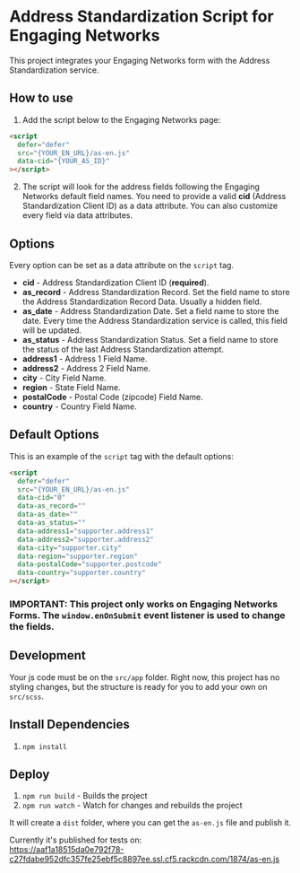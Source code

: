 # Address Standardization Script for Engaging Networks

This project integrates your Engaging Networks form with the Address Standardization service.

## How to use

1. Add the script below to the Engaging Networks page:

```html
<script
  defer="defer"
  src="{YOUR_EN_URL}/as-en.js"
  data-cid="{YOUR_AS_ID}"
></script>
```

2. The script will look for the address fields following the Engaging Networks default field names. You need to provide a valid **cid** (Address Standardization Client ID) as a data attribute. You can also customize every field via data attributes.

## Options

Every option can be set as a data attribute on the `script` tag.

- **cid** - Address Standardization Client ID (**required**).
- **as_record** - Address Standardization Record. Set the field name to store the Address Standardization Record Data. Usually a hidden field.
- **as_date** - Address Standardization Date. Set a field name to store the date. Every time the Address Standardization service is called, this field will be updated.
- **as_status** - Address Standardization Status. Set a field name to store the status of the last Address Standardization attempt.
- **address1** - Address 1 Field Name.
- **address2** - Address 2 Field Name.
- **city** - City Field Name.
- **region** - State Field Name.
- **postalCode** - Postal Code (zipcode) Field Name.
- **country** - Country Field Name.

<div style="page-break-after: always;"></div>

## Default Options

This is an example of the `script` tag with the default options:

```html
<script
  defer="defer"
  src="{YOUR_EN_URL}/as-en.js"
  data-cid="0"
  data-as_record=""
  data-as_date=""
  data-as_status=""
  data-address1="supporter.address1"
  data-address2="supporter.address2"
  data-city="supporter.city"
  data-region="supporter.region"
  data-postalCode="supporter.postcode"
  data-country="supporter.country"
></script>
```

### IMPORTANT: This project only works on Engaging Networks Forms. The `window.enOnSubmit` event listener is used to change the fields.

## Development

Your js code must be on the `src/app` folder.
Right now, this project has no styling changes, but the structure is ready for you to add your own on `src/scss`.

## Install Dependencies

1. `npm install`

## Deploy

1. `npm run build` - Builds the project
2. `npm run watch` - Watch for changes and rebuilds the project

It will create a `dist` folder, where you can get the `as-en.js` file and publish it.

Currently it's published for tests on:  
https://aaf1a18515da0e792f78-c27fdabe952dfc357fe25ebf5c8897ee.ssl.cf5.rackcdn.com/1874/as-en.js
